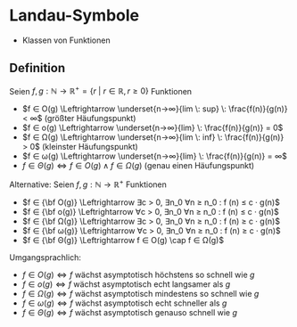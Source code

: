 # Landau-Symbole
- Klassen von Funktionen
## Definition
Seien $f, g : \mathbb{N} → \mathbb{R}^+ = \{r \:|\: r ∈ \mathbb{R}, r ≥ 0\}$ Funktionen
- $f ∈ O(g) \Leftrightarrow \underset{n→∞}{lim \: sup} \: \frac{f(n)}{g(n)} < ∞$   (größter Häufungspunkt)
- $f ∈ o(g) \Leftrightarrow \underset{n→∞}{lim} \: \frac{f(n)}{g(n)} = 0$
- $f ∈ Ω(g) \Leftrightarrow \underset{n→∞}{lim \: inf} \: \frac{f(n)}{g(n)} > 0$   (kleinster Häufungspunkt)
- $f ∈ ω(g) \Leftrightarrow \underset{n→∞}{lim} \: \frac{f(n)}{g(n)} = ∞$
- $f ∈ Θ(g) \Leftrightarrow f ∈ O(g) \wedge f ∈ Ω(g)$   (genau einen Häufungspunkt)

Alternative:
Seien $f, g : \mathbb{N} → \mathbb{R}^+$ Funktionen
- $f ∈ {\bf O(g)} \Leftrightarrow ∃c > 0, ∃n_0 ∀n ≥ n_0 : f (n) ≤ c · g(n)$
- $f ∈ {\bf o(g)} \Leftrightarrow ∀c > 0, ∃n_0 ∀n ≥ n_0 : f (n) ≤ c · g(n)$ 
- $f ∈ {\bf Ω(g)} \Leftrightarrow ∃c > 0, ∃n_0 ∀n ≥ n_0 : f (n) ≥ c · g(n)$
- $f ∈ {\bf ω(g)} \Leftrightarrow ∀c > 0, ∃n_0 ∀n ≥ n_0 : f (n) ≥ c · g(n)$
- $f ∈ {\bf Θ(g)} \Leftrightarrow f ∈ O(g) \cap f ∈ Ω(g)$

Umgangsprachlich:
- $f ∈ O(g) \Leftrightarrow f$ wächst asymptotisch höchstens so schnell wie $g$
- $f ∈ o(g) \Leftrightarrow f$ wächst asymptotisch echt langsamer als $g$  
- $f ∈ Ω(g) \Leftrightarrow f$ wächst asymptotisch mindestens so schnell wie $g$  
- $f ∈ ω(g) \Leftrightarrow f$ wächst asymptotisch echt schneller als $g$  
- $f ∈ Θ(g) \Leftrightarrow f$ wächst asymptotisch genauso schnell wie $g$